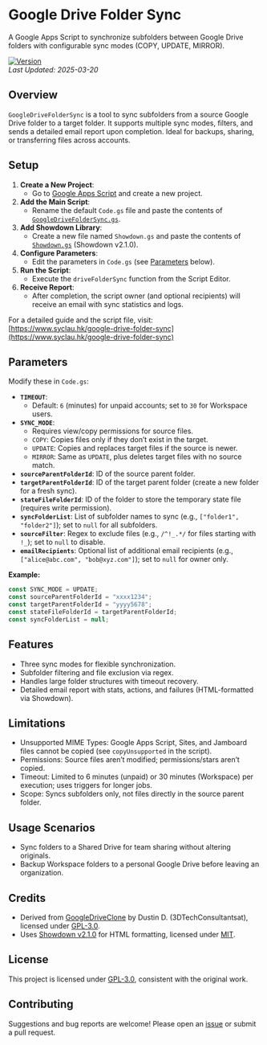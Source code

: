 # Google Drive Folder Sync

A Google Apps Script to synchronize subfolders between Google Drive folders with configurable sync modes (COPY, UPDATE, MIRROR).

[![Version](https://img.shields.io/badge/version-1.2.0-blue)](https://github.com/charlotte-lau-hk/GoogleDriveFolderSync/releases)  
*Last Updated: 2025-03-20*

## Overview

`GoogleDriveFolderSync` is a tool to sync subfolders from a source Google Drive folder to a target folder. It supports multiple sync modes, filters, and sends a detailed email report upon completion. Ideal for backups, sharing, or transferring files across accounts.

## Setup

1. **Create a New Project**:
   - Go to [Google Apps Script](https://script.google.com) and create a new project.
2. **Add the Main Script**:
   - Rename the default `Code.gs` file and paste the contents of [`GoogleDriveFolderSync.gs`](GoogleDriveFolderSync.gs).
3. **Add Showdown Library**:
   - Create a new file named `Showdown.gs` and paste the contents of [`Showdown.gs`](Showdown.gs) (Showdown v2.1.0).
4. **Configure Parameters**:
   - Edit the parameters in `Code.gs` (see [Parameters](#parameters) below).
5. **Run the Script**:
   - Execute the `driveFolderSync` function from the Script Editor.
6. **Receive Report**:
   - After completion, the script owner (and optional recipients) will receive an email with sync statistics and logs.

For a detailed guide and the script file, visit:  
[https://www.syclau.hk/google-drive-folder-sync](https://www.syclau.hk/google-drive-folder-sync)

## Parameters

Modify these in `Code.gs`:
- **`TIMEOUT`**:
  - Default: `6` (minutes) for unpaid accounts; set to `30` for Workspace users.
- **`SYNC_MODE`**:
  - Requires view/copy permissions for source files.
  - `COPY`: Copies files only if they don’t exist in the target.
  - `UPDATE`: Copies and replaces target files if the source is newer.
  - `MIRROR`: Same as `UPDATE`, plus deletes target files with no source match.
- **`sourceParentFolderId`**: ID of the source parent folder.
- **`targetParentFolderId`**: ID of the target parent folder (create a new folder for a fresh sync).
- **`stateFileFolderId`**: ID of the folder to store the temporary state file (requires write permission).
- **`syncFolderList`**: List of subfolder names to sync (e.g., `["folder1", "folder2"]`); set to `null` for all subfolders.
- **`sourceFilter`**: Regex to exclude files (e.g., `/^!_.*/` for files starting with `!_`); set to `null` to disable.
- **`emailRecipients`**: Optional list of additional email recipients (e.g., `["alice@abc.com", "bob@xyz.com"]`); set to `null` for owner only.

**Example:**
```javascript
const SYNC_MODE = UPDATE;
const sourceParentFolderId = "xxxx1234";
const targetParentFolderId = "yyyy5678";
const stateFileFolderId = targetParentFolderId;
const syncFolderList = null;
```

## Features
- Three sync modes for flexible synchronization.
- Subfolder filtering and file exclusion via regex.
- Handles large folder structures with timeout recovery.
- Detailed email report with stats, actions, and failures (HTML-formatted via Showdown).

## Limitations
- Unsupported MIME Types: Google Apps Script, Sites, and Jamboard files cannot be copied (see `copyUnsupported` in the script).
- Permissions: Source files aren’t modified; permissions/stars aren’t copied.
- Timeout: Limited to 6 minutes (unpaid) or 30 minutes (Workspace) per execution; uses triggers for longer jobs.
- Scope: Syncs subfolders only, not files directly in the source parent folder.

## Usage Scenarios
- Sync folders to a Shared Drive for team sharing without altering originals.
- Backup Workspace folders to a personal Google Drive before leaving an organization.

## Credits
- Derived from [GoogleDriveClone](https://github.com/3DTechConsultants/GoogleDriveClone/) by Dustin D. (3DTechConsultantsat), licensed under [GPL-3.0](https://www.gnu.org/licenses/gpl-3.0.en.html).
- Uses [Showdown v2.1.0](https://github.com/showdownjs/showdown) for HTML formatting, licensed under [MIT](https://opensource.org/licenses/MIT).

## License
This project is licensed under [GPL-3.0](LICENSE), consistent with the original work.

## Contributing
Suggestions and bug reports are welcome! Please open an [issue](https://github.com/charlotte-lau-hk/GoogleDriveFolderSync/issues) or submit a pull request.



